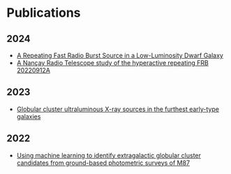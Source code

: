 # Publications

## 2024
- [A Repeating Fast Radio Burst Source in a Low-Luminosity Dwarf Galaxy](https://ui.adsabs.harvard.edu/abs/2024arXiv241017044H/abstract)
- [A Nançay Radio Telescope study of the hyperactive repeating FRB 20220912A](https://ui.adsabs.harvard.edu/abs/2024MNRAS.534.3331K/abstract)
## 2023
- [Globular cluster ultraluminous X-ray sources in the furthest early-type galaxies ](https://ui.adsabs.harvard.edu/abs/2023MNRAS.518.3386T/abstract)
## 2022
- [Using machine learning to identify extragalactic globular cluster candidates from ground-based photometric surveys of M87](https://ui.adsabs.harvard.edu/abs/2022MNRAS.514..943B/abstract)